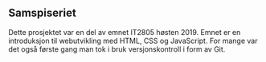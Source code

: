 ## Samspiseriet

Dette prosjektet var en del av emnet IT2805 høsten 2019. Emnet er en introduksjon til webutvikling med HTML, CSS og JavaScript.
For mange var det også første gang man tok i bruk versjonskontroll i form av Git. 
